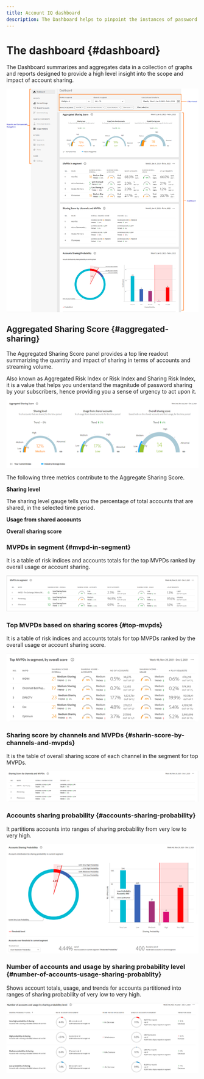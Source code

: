 ```yaml
---
title: Account IQ dashboard
description: The Dashboard helps to pinpoint the instances of password sharing by analyzing a wide array of subscriber data.  
---
```


# The dashboard {#dashboard}

The Dashboard summarizes and aggregates data in a collection of graphs and reports designed to provide a high level insight into the scope and impact of account sharing.

![dashboard of account IQ](assets/Dashboard-capture.png)

## Aggregated Sharing Score {#aggregated-sharing}

The Aggregated Sharing Score panel provides a top line readout summarizing the quantity and impact of sharing in terms of accounts and streaming volume.

Also known as Aggregated Risk Index or Risk Index and Sharing Risk Index, it is a value that helps you understand the magnitude of password sharing by your subscribers, hence providing you a sense of urgency to act upon it.

![](assets/aggregate-sharing-score.png)

The following three metrics contribute to the Aggregate Sharing Score.

**Sharing level**

The sharing level gauge tells you the percentage of total accounts that are shared, in the selected time period.

**Usage from shared accounts**


**Overall sharing score**


### MVPDs in segment {#mvpd-in-segment}

It is a table of risk indices and accounts totals for the top MVPDs ranked by overall usage or account sharing.

![](assets/MVPDs-in-segment.png)

### Top MVPDs based on sharing scores {#top-mvpds}

It is a table of risk indices and accounts totals for top MVPDs ranked by the overall usage or account sharing score.

![](assets/top-mvpds.png)

### Sharing score by channels and MVPDs {#sharin-score-by-channels-and-mvpds}

It is the table of overall sharing score of each channel in the segment for top MVPDs.

![](assets/sharing-scores-by-channels-mvpds.png)

### Accounts sharing probability {#accounts-sharing-probability}

It partitions accounts into ranges of sharing probability from very low to very high.

![](assets/accounts-sharing-probability.png)

### Number of accounts and usage by sharing probability level {#number-of-accounts-usage-sharing-probablity}

Shows account totals, usage, and trends for accounts partitioned into ranges of sharing probability of very low to very high.

![](assets/number-of-accounts-usage.png)
